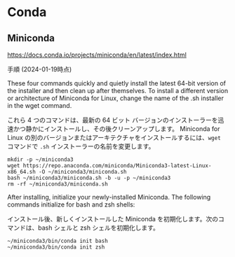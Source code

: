 # Conda

## Miniconda

https://docs.conda.io/projects/miniconda/en/latest/index.html

手順 (2024-01-19時点)


These four commands quickly and quietly install the latest 64-bit version of the installer and then clean up after themselves. To install a different version or architecture of Miniconda for Linux, change the name of the .sh installer in the wget command.

これら 4 つのコマンドは、最新の 64 ビット バージョンのインストーラーを迅速かつ静かにインストールし、その後クリーンアップします。 Miniconda for Linux の別のバージョンまたはアーキテクチャをインストールするには、`wget` コマンドで `.sh` インストーラーの名前を変更します。

```
mkdir -p ~/miniconda3
wget https://repo.anaconda.com/miniconda/Miniconda3-latest-Linux-x86_64.sh -O ~/miniconda3/miniconda.sh
bash ~/miniconda3/miniconda.sh -b -u -p ~/miniconda3
rm -rf ~/miniconda3/miniconda.sh
```

After installing, initialize your newly-installed Miniconda. The following commands initialize for bash and zsh shells:

インストール後、新しくインストールした Miniconda を初期化します。次のコマンドは、bash シェルと zsh シェルを初期化します。

```
~/miniconda3/bin/conda init bash
~/miniconda3/bin/conda init zsh
```

